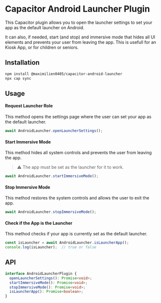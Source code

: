 # Capacitor Android Launcher Plugin

This Capacitor plugin allows you to open the launcher settings to set your app as the default launcher on Android. 

It can also, if needed, start (and stop) and immersive mode that hides all UI elements and prevents your user from leaving the app. This is usefull for an Kiosk App, or for children or seniors.

## Installation

```bash
npm install @maximilien0405/capacitor-android-launcher
npx cap sync
```

## Usage


#### Request Launcher Role

This method opens the settings page where the user can set your app as the default launcher.

```ts
await AndroidLauncher.openLauncherSettings();
```

#### Start Immersive Mode

This method hides all system controls and prevents the user from leaving the app.

> ⚠️ The app must be set as the launcher for it to work.

```ts
await AndroidLauncher.startImmersiveMode();
```

#### Stop Immersive Mode

This method restores the system controls and allows the user to exit the app.

```ts
await AndroidLauncher.stopImmersiveMode();
```

#### Check if the App is the Launcher

This method checks if your app is currently set as the default launcher.

```ts
const isLauncher = await AndroidLauncher.isLauncherApp();
console.log(isLauncher);  // true or false
```

## API

```ts
interface AndroidLauncherPlugin {
  openLauncherSettings(): Promise<void>;
  startImmersiveMode(): Promise<void>;
  stopImmersiveMode(): Promise<void>;
  isLauncherApp(): Promise<boolean>;
}
```